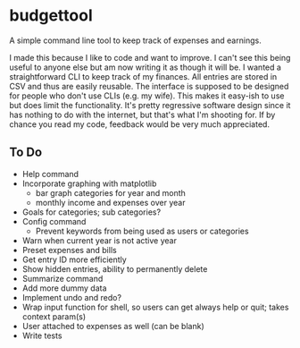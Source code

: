 # budgettool

A simple command line tool to keep track of expenses and earnings.

I made this because I like to code and want to improve. I can't see this being useful to anyone else but am now writing it as though it will be. I wanted a straightforward CLI to keep track of my finances. All entries are stored in CSV and thus are easily reusable. The interface is supposed to be designed for people who don't use CLIs (e.g. my wife). This makes it easy-ish to use but does limit the functionality. It's pretty regressive software design since it has nothing to do with the internet, but that's what I'm shooting for. If by chance you read my code, feedback would be very much appreciated.

## To Do

- Help command
- Incorporate graphing with matplotlib
    - bar graph categories for year and month
    - monthly income and expenses over year
- Goals for categories; sub categories?
- Config command
    - Prevent keywords from being used as users or categories
- Warn when current year is not active year
- Preset expenses and bills
- Get entry ID more efficiently
- Show hidden entries, ability to permanently delete
- Summarize command
- Add more dummy data
- Implement undo and redo?
- Wrap input function for shell, so users can get always help or quit; takes context param(s)
- User attached to expenses as well (can be blank)
- Write tests
